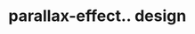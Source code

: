# parallax-effect.. design                                                                                                                                                                                                                                                                                                                    
                                     

